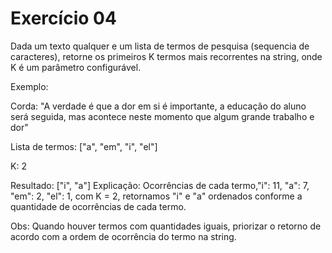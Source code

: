 # Exercício 04
Dada um texto qualquer e um lista de termos de pesquisa (sequencia de caracteres), retorne os primeiros K termos mais recorrentes na string, onde K é um parâmetro configurável.

Exemplo:

Corda: "A verdade é que a dor em si é importante, a educação do aluno será seguida, mas acontece neste momento que algum grande trabalho e dor"

Lista de termos: ["a", "em", "i", "el"]

K: 2

Resultado: ["i", "a"]
Explicação:
Ocorrências de cada termo,"i": 11, "a": 7, "em": 2, "el": 1, com K = 2, retornamos "i" e "a" ordenados conforme a quantidade de ocorrências de cada termo.

Obs: Quando houver termos com quantidades iguais, priorizar o retorno de acordo com a ordem de ocorrência do termo na string.